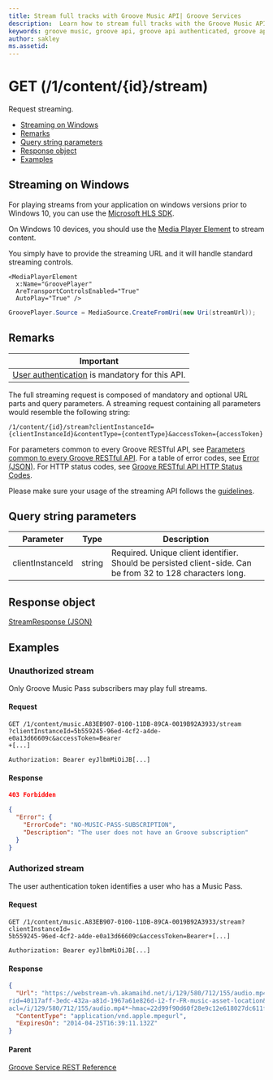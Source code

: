 ```yaml
---
title: Stream full tracks with Groove Music API| Groove Services
description:  Learn how to stream full tracks with the Groove Music API for authenticated users.
keywords: groove music, groove api, groove api authenticated, groove api stream, groove api full tracks
author: sakley
ms.assetid: 
---
```


# GET (/1/content/{id}/stream)
Request streaming.

-   [Streaming on Windows](#streaming-on-windows)
-   [Remarks](#remarks)
-   [Query string parameters](#query-string-parameters)
-   [Response object](#response-object)
-   [Examples](#examples)

## Streaming on Windows
For playing streams from your application on windows versions prior to Windows 10, you can use the [Microsoft HLS SDK](http://github.com/MicrosoftDX/MicrosoftHLSSDK).

On Windows 10 devices, you should use the [Media Player Element](https://msdn.microsoft.com/en-us/library/windows/apps/Windows.UI.Xaml.Controls.MediaPlayerElement.aspx) to stream content.

You simply have to provide the streaming URL and it will handle standard streaming controls.

```xaml
<MediaPlayerElement
  x:Name="GroovePlayer"
  AreTransportControlsEnabled="True"
  AutoPlay="True" />
```

```csharp
GroovePlayer.Source = MediaSource.CreateFromUri(new Uri(streamUrl));
```

## Remarks
| Important                                                                        |
|------------------------------------------------------------------------------------------|
| [User authentication](../Using-the-Groove-RESTful-Services/User-Authentication.md) is mandatory for this API. |

The full streaming request is composed of mandatory and optional URL parts and query parameters. A streaming request containing all parameters would resemble the following string:
```
/1/content/{id}/stream?clientInstanceId={clientInstanceId}&contentType={contentType}&accessToken={accessToken}
```

For parameters common to every Groove RESTful API, see [Parameters common to every Groove RESTful API](common-parameters.md). For a table of error codes, see [Error (JSON)](JSON-Error.md). For HTTP status codes, see [Groove RESTful API HTTP Status Codes](http-status-codes.md).

Please make sure your usage of the streaming API follows the [guidelines](../Using-the-Groove-RESTful-Services/Guidelines.md).

## Query string parameters
| **Parameter**    | **Type** | **Description**                                                                                             |
|------------------|----------|-------------------------------------------------------------------------------------------------------------|
| clientInstanceId | string   | Required. Unique client identifier. Should be persisted client-side. Can be from 32 to 128 characters long. |

## Response object
[StreamResponse (JSON)](JSON-StreamResponse.md)

## Examples
### Unauthorized stream
Only Groove Music Pass subscribers may play full streams.

#### Request
```http
GET /1/content/music.A83EB907-0100-11DB-89CA-0019B92A3933/stream
?clientInstanceId=5b559245-96ed-4cf2-a4de-e0a13d66609c&accessToken=Bearer
+[...]

Authorization: Bearer eyJlbmMiOiJB[...]
```

#### Response
```json
403 Forbidden

{
  "Error": {
    "ErrorCode": "NO-MUSIC-PASS-SUBSCRIPTION",
    "Description": "The user does not have an Groove subscription"
  }
}
```

### Authorized stream
The user authentication token identifies a user who has a Music Pass.

#### Request
```http
GET /1/content/music.A83EB907-0100-11DB-89CA-0019B92A3933/stream?clientInstanceId=
5b559245-96ed-4cf2-a4de-e0a13d66609c&accessToken=Bearer+[...]

Authorization: Bearer eyJlbmMiOiJB[...]
```

#### Response
```json
{
  "Url": "https://webstream-vh.akamaihd.net/i/129/580/712/155/audio.mp4/master.m3u8?
rid=40117aff-3edc-432a-a81d-1967a61e826d-i2-fr-FR-music-asset-location&hdnea=exp=1398443951~
acl=/i/129/580/712/155/audio.mp4*~hmac=22d99f90d60f28e9c12e618027dc611f973c9ba614ad04c7210570d807e6398c",
  "ContentType": "application/vnd.apple.mpegurl",
  "ExpiresOn": "2014-04-25T16:39:11.132Z"
}
```

#### Parent
[Groove Service REST Reference](overview.md)
